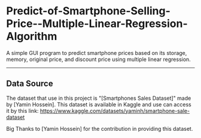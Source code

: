 # Predict-of-Smartphone-Selling-Price--Multiple-Linear-Regression-Algorithm
A simple GUI program to predict smartphone prices based on its storage, memory, original price, and discount price using multiple linear regression.

---

## Data Source
The dataset that use in this project is "[Smartphones Sales Dataset]" made by [Yamin Hossein].
This dataset is available in Kaggle and use can access it by this link:
https://www.kaggle.com/datasets/yaminh/smartphone-sale-dataset

Big Thanks to [Yamin Hossein] for the contribution in providing this dataset.

